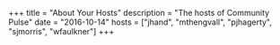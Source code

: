 +++
title = "About Your Hosts"
description = "The hosts of Community Pulse"
date = "2016-10-14"
hosts = ["jhand", "mthengvall", "pjhagerty", "sjmorris", "wfaulkner"]
+++
